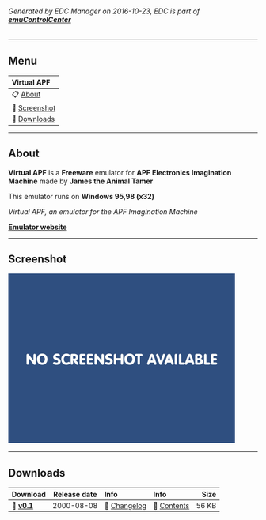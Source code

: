 ###### Generated by EDC Manager on 2016-10-23, EDC is part of [**emuControlCenter**](https://github.com/PhoenixInteractiveNL/emuControlCenter/wiki)
***
## Menu
| **Virtual APF** |
|:---------|
| :clipboard: [About](#about) |
| :sunrise: [Screenshot](#screenshot) |
| :floppy_disk: [Downloads](#downloads) |
***
## About
**Virtual APF** is a **Freeware** emulator for **APF Electronics Imagination Machine** made by **James the Animal Tamer**

This emulator runs on **Windows 95,98 (x32)**

_Virtual APF, an emulator for the APF Imagination Machine_

[**Emulator website**](http://www.geocities.com/emucompboy/)
***
## Screenshot
![](https://raw.githubusercontent.com/PhoenixInteractiveNL/edc-masterhook/master/downloadhooks/virtualapf/virtualapf_screen.jpg)
***
## Downloads
| Download | Release date  | Info       | Info       | Size       |
|:---------|:-------------:|:-----------|:-----------|-----------:|
| :floppy_disk: [**v0.1**](https://github.com/PhoenixInteractiveNL/edc-repo0001/raw/master/virtualapf/0.1.7z) | 2000-08-08 | :page_facing_up: [Changelog](https://github.com/PhoenixInteractiveNL/edc-repo0001/blob/master/virtualapf/0.1_changelog.txt) | :mag_right: [Contents](https://github.com/PhoenixInteractiveNL/edc-repo0001/blob/master/virtualapf/0.1_contents.txt) | 56 KB |
